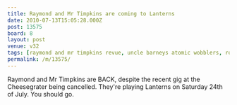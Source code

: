 ```yaml
---
title: Raymond and Mr Timpkins are coming to Lanterns
date: 2010-07-13T15:05:28.000Z
post: 13575
board: 8
layout: post
venue: v32
tags: [raymond and mr timpkins revue, uncle barneys atomic wobblers, rob deering, cheese grater, cheesegrater, quarterhouse, folkestone, comedy, comedy club, laughing boy comedy club, portsmouth, wedgewood rooms]
permalink: /m/13575/
---
```

Raymond and Mr Timpkins are BACK, despite the recent gig at the Cheesegrater being cancelled. They're playing Lanterns on Saturday 24th of July. You should go.
